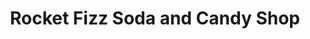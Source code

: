 ---
title: "Rocket Fizz Soda and Candy Shop"
url: /cleveland/rocket-fizz-soda-and-candy-shop/
shop: confectionery
---